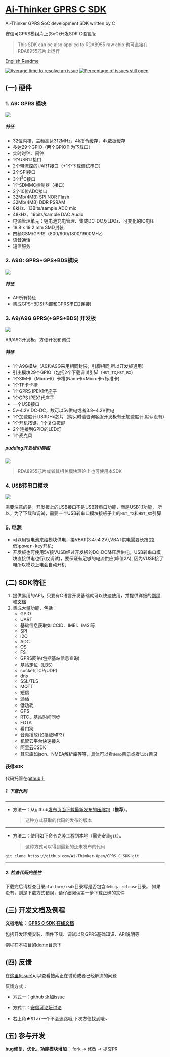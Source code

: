 [Ai-Thinker GPRS C SDK](https://github.com/Ai-Thinker-Open/GPRS-C-SDK)
=====

Ai-Thinker GPRS SoC development SDK written by C

安信可GPRS模组片上(SoC)开发SDK C语言版

> This SDK can be also applied to RDA8955 raw chip
> 也可直接在RDA8955芯片上运行

[English Readme](./README_EN.md)

[![Average time to resolve an issue](http://isitmaintained.com/badge/resolution/ai-thinker-open/gprs_c_sdk.svg)](http://isitmaintained.com/project/ai-thinker-open/gprs_c_sdk "Average time to resolve an issue") [![Percentage of issues still open](http://isitmaintained.com/badge/open/ai-thinker-open/gprs_c_sdk.svg)](http://isitmaintained.com/project/ai-thinker-open/gprs_c_sdk "Percentage of issues still open")

## (一) 硬件

### 1. A9: GPRS 模块

![](./doc/assets/A9.png)</br>

##### 特征

  * 32位内核，主频高达312MHz，4k指令缓存，4k数据缓存
  * 多达29个GPIO（两个GPIO作为下载口）
  * 实时时钟、闹钟
  * 1个USB1.1接口
  * 2个带流控的UART接口（+1个下载调试串口）
  * 2个SPI接口
  * 3个I<sup>2</sup>C接口
  * 1个SDMMC控制器（接口）
  * 2个10位ADC接口
  * 32Mb(4MB) SPI NOR Flash
  * 32Mb(4MB) DDR PSRAM
  * 8kHz、13Bits/sample ADC mic
  * 48kHz、16bits/sample DAC Audio
  * 电源管理单元：锂电池充电管理、集成DC-DC及LDOs、可变化的IO电压
  * 18.8 x 19.2 mm SMD封装
  * 四频GSM/GPRS（800/900/1800/1900MHz)
  * 语音通话
  * 短信服务

### 2. A9G: GPRS+GPS+BDS模块
 
![](./doc/assets/A9G.png)</br>

##### 特征

  * A9所有特征
  * 集成GPS+BDS(内部和GPRS串口2连接)

### 3. A9/A9G GPRS(+GPS+BDS) 开发板

![](./doc/assets/A9G_dev.png)</br>

A9/A9G开发板，方便开发和调试

##### 特征

  * 1个A9G模块（A9和A9G采用相同封装，引脚相同,所以开发板通用）
  * 引出模块29个GPIO（包括2个下载调试引脚（`HST_TX`,`HST_RX`）
  * 1个SIM卡（Micro卡）卡槽(Nano卡<Micro卡<标准卡)
  * 1个TF卡卡槽
  * 1个GPRS IPEX1代座子
  * 1个GPS  IPEX1代座子
  * 一个USB接口
  * 5v-4.2V DC-DC，故可以5v供电或者3.8~4.2V供电
  * 1个加速度计LIS3DHx芯片（购买时请咨询客服开发板有无加速度计,默认没有）
  * 1个开机按键，1个复位按键
  * 2个连接到GPIO的LED灯
  * 1个麦克风

##### pudding开发板引脚图

![](./doc/assets/pudding_pin.png)</br>

>  RDA8955芯片或者其相关模块理论上也可使用本SDK

### 4. USB转串口模块

![](./doc/assets/USB-UART.png)

需要注意的是，开发板上的USB接口不是USB转串口功能，而是USB1.1功能， 
所以，为了下载和调试，需要一个USB转串口模块接板子上的`HST_TX`和`HST_RX`引脚

### 5. 电源

* 可以用锂电池来给模块供电，接VBAT(3.4~4.2V),VBAT供电需要长按(拉低)<kbd>power-key</kbd>开机;
* 开发板也可使用5V接VUSB经过开发板的DC-DC降压后供电，USB转串口模块直接供电也行(仅调试)，要保证有足够的电流供应(峰值2A),
因为VUSB接了电所以模块上电会自动开机



## (二) SDK特征

1. 提供易用的API，只要有C语言开发基础就可以快速使用，并提供详细的[例程](https://github.com/Ai-Thinker-Open/GPRS_C_SDK/tree/master/demo)和[文档](https://ai-thinker-open.github.io/GPRS_C_SDK_DOC/zh/)
2. 集成大量功能，包括：
    * GPIO
    * UART
    * 基础信息获取如ICCID、IMEI、IMSI等
    * SPI
    * I2C
    * ADC
    * OS
    * FS
    * GPRS网络(包括基站信息查询)
    * 基站定位（LBS）
    * socket(TCP/UDP)
    * dns
    * SSL/TLS
    * MQTT
    * 短信
    * 通话
    * 低功耗
    * GPS
    * RTC、基站时间同步
    * FOTA
    * 看门狗
    * 音频播放(如播放MP3)
    * 机智云平台快速接入
    * 阿里云CSDK
    * 其它库如json、NMEA解析库等等，具体可以看`demo`目录或者`libs`目录

#### 获得SDK

代码托管在[github](https://github.com/Ai-Thinker-Open/GPRS-C-SDK)上

##### 1. 下载代码

---

* 方法一：从github[发布页面下载最新发布的压缩包](https://github.com/Ai-Thinker-Open/GPRS_C_SDK/releases)（**推荐**）。
  > 这种方式获取的代码的发布的版本


---
* 方法二：使用如下命令克隆工程到本地（需先安装`git`）。
  > 这种方式可以得到最新的还未发布的代码
```
git clone https://github.com/Ai-Thinker-Open/GPRS_C_SDK.git
```
---
##### 2. 检查代码完整性

下载完后请检查目录`platform/csdk`目录写是否包含`debug`、`release`目录。
如果没有，则是下载方式错误，请仔细阅读第一步下载正确的文件


## (三) 开发文档及例程


**文档地址： [GPRS C SDK 在线文档](https://ai-thinker-open.github.io/GPRS_C_SDK_DOC/zh/)**

包括开发环境安装、固件下载、调试以及GPRS基础知识、API说明等

例程在本项目的[demo](./demo)目录下



## (四) 反馈

在[这里(issue)](https://github.com/Ai-Thinker-Open/GPRS_C_SDK/issues?utf8=%E2%9C%93&q=)可以查看搜索正在讨论或者已经解决的问题

反馈方式：

* 方式一：github [添加issue](https://github.com/Ai-Thinker-Open/GPRS-C-SDK/issues/new)

* 方式二：[安信可论坛讨论](http://bbs.ai-thinker.com/forum.php?mod=forumdisplay&fid=37)

* 右上角★<kbd>Star</kbd>一个不会迷路哦,下次方便找到哦~



## (五) 参与开发

**bug修复、优化、功能模块增加**： fork -> 修改 -> 提交PR



